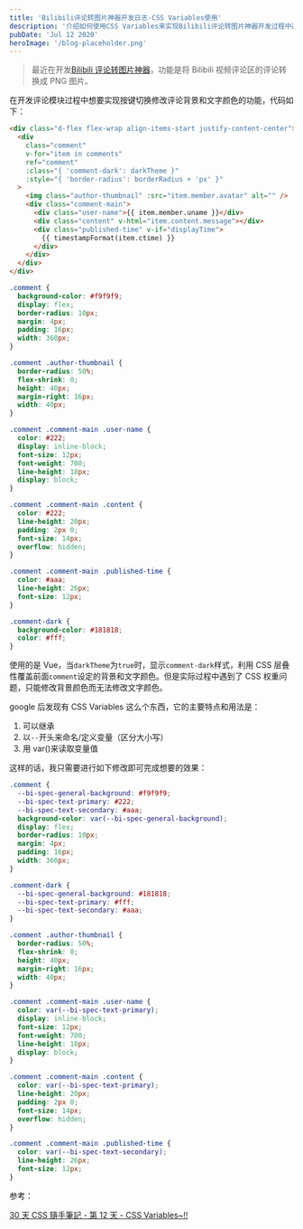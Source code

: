 ```yaml
---
title: 'Bilibili评论转图片神器开发日志-CSS Variables使用'
description: '介绍如何使用CSS Variables来实现Bilibili评论转图片神器开发过程中遇到的跨域问题,并提供详细的操作步骤。'
pubDate: 'Jul 12 2020'
heroImage: '/blog-placeholder.png'
---
```


> 最近在开发[Bilibili 评论转图片神器](tool.mightyherox.me)，功能是将 Bilibili 视频评论区的评论转换成 PNG 图片。

在开发评论模块过程中想要实现按键切换修改评论背景和文字颜色的功能，代码如下：

```html
<div class="d-flex flex-wrap align-items-start justify-content-center">
  <div
    class="comment"
    v-for="item in comments"
    ref="comment"
    :class="{ 'comment-dark': darkTheme }"
    :style="{ 'border-radius': borderRadius + 'px' }"
  >
    <img class="author-thumbnail" :src="item.member.avatar" alt="" />
    <div class="comment-main">
      <div class="user-name">{{ item.member.uname }}</div>
      <div class="content" v-html="item.content.message"></div>
      <div class="published-time" v-if="displayTime">
        {{ timestampFormat(item.ctime) }}
      </div>
    </div>
  </div>
</div>
```

```css
.comment {
  background-color: #f9f9f9;
  display: flex;
  border-radius: 10px;
  margin: 4px;
  padding: 16px;
  width: 360px;
}

.comment .author-thumbnail {
  border-radius: 50%;
  flex-shrink: 0;
  height: 40px;
  margin-right: 16px;
  width: 40px;
}

.comment .comment-main .user-name {
  color: #222;
  display: inline-block;
  font-size: 12px;
  font-weight: 700;
  line-height: 18px;
  display: block;
}

.comment .comment-main .content {
  color: #222;
  line-height: 20px;
  padding: 2px 0;
  font-size: 14px;
  overflow: hidden;
}

.comment .comment-main .published-time {
  color: #aaa;
  line-height: 26px;
  font-size: 12px;
}

.comment-dark {
  background-color: #181818;
  color: #fff;
}
```

使用的是 Vue，当`darkTheme`为`true`时，显示`comment-dark`样式，利用 CSS 层叠性覆盖前面`comment`设定的背景和文字颜色。但是实际过程中遇到了 CSS 权重问题，只能修改背景颜色而无法修改文字颜色。

google 后发现有 CSS Variables 这么个东西，它的主要特点和用法是：

1. 可以继承
2. 以`--`开头来命名/定义变量（区分大小写）
3. 用 var()来读取变量值

这样的话，我只需要进行如下修改即可完成想要的效果：

```css
.comment {
  --bi-spec-general-background: #f9f9f9;
  --bi-spec-text-primary: #222;
  --bi-spec-text-secondary: #aaa;
  background-color: var(--bi-spec-general-background);
  display: flex;
  border-radius: 10px;
  margin: 4px;
  padding: 16px;
  width: 360px;
}

.comment-dark {
  --bi-spec-general-background: #181818;
  --bi-spec-text-primary: #fff;
  --bi-spec-text-secondary: #aaa;
}

.comment .author-thumbnail {
  border-radius: 50%;
  flex-shrink: 0;
  height: 40px;
  margin-right: 16px;
  width: 40px;
}

.comment .comment-main .user-name {
  color: var(--bi-spec-text-primary);
  display: inline-block;
  font-size: 12px;
  font-weight: 700;
  line-height: 18px;
  display: block;
}

.comment .comment-main .content {
  color: var(--bi-spec-text-primary);
  line-height: 20px;
  padding: 2px 0;
  font-size: 14px;
  overflow: hidden;
}

.comment .comment-main .published-time {
  color: var(--bi-spec-text-secondary);
  line-height: 26px;
  font-size: 12px;
}
```

参考：

[30 天 CSS 隨手筆記 - 第 12 天 - CSS Variables~!!](https://ithelp.ithome.com.tw/articles/10187737)
